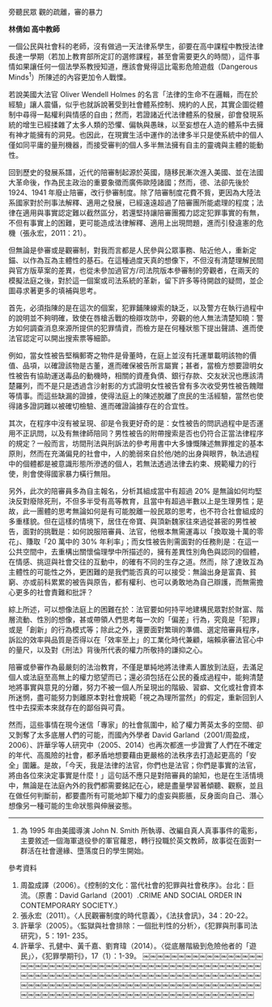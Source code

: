 旁聽民眾 觀的疏離，審的暴力

**林倩如 高中教師**

一個公民與社會科的老師，沒有做過一天法律系學生，卻要在高中課程中教授法律長達一學期（若加上教育部所定訂的選修課程，甚至會需要更久的時間），這件事情如果讓任何一個法學系教授知道，應該會覺得這比電影危險遊戲（Dangerous Minds<sup>1</sup>）所陳述的內容更加令人戰慄。

若說美國大法官 Oliver Wendell Holmes 的名言「法律的生命不在邏輯，而在於經驗」讓人震懾，似乎也就訴說著受到社會體系控制、規約的人民，其實企圖從體制中尋得一點權利與情感的自由；然而，若證諸近代法律體系的發展，卻會發現系統的增生已經揉雜了太多人類的恐懼、偏執與愚昧，以至妄想在人造的體系中去擁有神才能擁有的洞見。也因此，在現實生活中運作的法律多半只是使系統中的個人僅如同平庸的量刑機器，而接受審判的個人多半無法擁有自主的靈魂與主體的能動性。

回到歷史的發展系譜，近代的陪審制起源於英國，隨移民漸次進入美國、並在法國大革命後，作為民主政治的重要象徵而廣佈歐陸諸國；然而，德、法卻先後於 1924、1941 年廢止陪審，改行參審制度。除了陪審制度花費不貲，更因為大陸法系國家對於刑事法解釋、適用之發展，已經遠遠超過了陪審團所能處理的程度；法律在適用與事實認定難以截然區分，若還堅持讓陪審團獨力認定犯罪事實的有無，不但有事實上的困難，更可能造成法律解釋、適用上出現問題，進而引發違憲的危機（張永宏，2011：21）。

但無論是參審或是觀審制，對我而言都是人民參與公眾事務、貼近他人，重新定錨、以作為互為主體性的基石。在這種過度天真的想像下，不但沒有清楚理解民間與官方版草案的差異，也從未參加過官方/司法院版本參審制的旁觀者，在兩天的模擬法庭之後，對於這一個案或司法系統的革新，留下許多等待開啟的疑問，並企圖尋求著更多的填補與思考。

首先，必須指陳的是在這次的個案，犯罪鋪陳線索的缺乏，以及警方在執行過程中的說明並不夠明確，致使在唇槍舌戰的檢辯攻防中，旁觀的他人無法清楚知曉：警方如何調查消息來源所提供的犯罪情資，而檢方是在何種狀態下提出聲請、進而使法官認定可以開出搜索票等細節。

例如，當女性被告堅稱郵寄之物件是骨董時，在庭上並沒有托運單載明該物的價值、品項，以確證該物是古董，進而確保被告所言屬實；甚者，當檢方想要證明女性被告有協助運送毒品的動機時，相關的資產負債、銀行存款、交友狀況也應該清楚羅列，而不是只是透過含沙射影的方式證明女性被告曾有多次收受男性被告餽贈等情事。而這些缺漏的證據，使得法庭上的陳述脫離了庶民的生活經驗，當然也使得諸多證詞難以被確切檢驗、進而確證論據存在的合宜性。

其次，在程序中沒有被呈現、卻是令我更好奇的是：女性被告的問訊過程中是否運用不正訊問，以及有無律師陪同？男性被告的附帶搜索是否也仍符合正當法律程序的規定？一般而言，坊間刑法與刑訴法的參考用書中大多慷慨陳述無罪推定的基本原則，然而在充滿偏見的社會中，人的脆弱來自於他/她的出身與眼界，執法過程中的個體都是被意識形態所滲透的個人，若無法透過法律去約束、規範權力的行使，則會使得國家暴力橫行無阻。

另外，此次的陪審員多為自主報名，分析其組成當中有超過 20% 是無論如何均堅決反對廢除死刑，不但多半受有高等教育，且當中有超過半數以上是生理男性；是故，此一團體的思考無論如何是有可能脫離一般民眾的思考，也不符合社會組成的多重樣貌。但在這樣的情境下，居住在帝寶、與頂新魏家往來過從甚密的男性被告，面對的挑戰是：如何說服陪審員、法官，他根本無需運毒以「換取幾十萬的零花」、賺取「20 萬中的 30% 年利率」；而女性被告則需面對的任務則是：在這一公共空間中，去重構出關懷倫理學中所描述的，擁有差異性別角色與認同的個體，在情感、挑逗與社會交往的互動中，的確有不同的生存之道。然而，除了達致互為主體性的可能性之外，更困難的是我們能否真的可以接受：無論出身是富貴、貧窮、亦或前科累累的被告與原告，都有權利、也可以勇敢地為自己辯護，而無需擔心更多的社會責難和批評？

綜上所述，可以想像法庭上的困難在於：法官要如何持平地建構民眾對於財富、階層流動、性別的想像，甚或帶領人們思考每一次的「偏差」行為，究竟是「犯罪」或是「創新」的行為模式等；除此之外，還要面對繁瑣的準備、選定陪審員程序，訴訟的效率與品質是否得以在「效率至上」的工業化時代兼顧，端賴承審法官心中的量尺，以及對《刑法》背後所代表的權力所敬持的謙抑之心。

陪審或參審作為最嚴刻的法治教育，不僅是單純地將法律素人置放到法庭，去滿足個人或法庭至高無上的權力慾望而已；還必須包括在公民的養成過程中，能夠清楚地將事實與意見的分離，努力不被一個人所呈現出的階級、習癖、文化或社會資本所迷惘，盡可能努力剝離原本對社會規範「視之為理所當然」的假定，重新回到人性中去探索本來就存在的鄙俗與可貴。

然而，這些事情在現今迷信「專家」的社會氛圍中，給了權力菁英太多的空間、卻又剝奪了太多底層人們的可能，而國內外學者 David Garland（2001/周盈成，2006）、許華孚等人研究中（2005、2014）也再次都進一步證實了人們在不確定的年代、高風險的社會，都矛盾地想要藉由更嚴格的法秩序去打造起更高的「安全」圍籬。是故，「今天，我是法律的法官，你們也是法官；你們是事實的法官，將由各位來決定事實是什麼！」這句話不應只是對陪審員的諭知，也是在生活情境中，無論是在法庭內外的我們都需要銘記在心，總是盡量學習著傾聽、觀察，並且在做任何判斷前，都要盡所有可能地卸下權力的虛妄與膨脹，反身面向自己、潛心想像另一種可能的生命狀態與伸展姿態。

---

1. 為 1995 年由美國導演 John N. Smith 所執導、改編自真人真事事件的電影，主要敘述一個海軍退役參的軍官蘿恩，轉行投職於英文教師，故事從在面對一群活在社會邊緣、墮落度日的學生開始。

參考資料

1. 周盈成譯（2006）。《控制的文化：當代社會的犯罪與社會秩序》。台北：巨流。（原書：David Garland（2001）.CRIME AND SOCIAL ORDER IN CONTEMPORARY SOCIETY.）
2. 張永宏（2011）。〈人民觀審制度的時代意義〉，《法扶會訊》，34：20-22。
3. 許華孚（2005）。〈監獄與社會排除：一個批判性的分析〉，《犯罪與刑事司法研究》，5：191-
235。
4. 許華孚、孔健中、黃千嘉、劉育瑋（2014）。〈從底層階級到危險他者的「遊民」〉，《犯罪學期刊》，17（1）：1-39。
￼￼￼￼￼￼￼￼￼￼￼￼￼￼￼￼￼￼￼￼￼￼￼￼￼￼￼￼￼￼￼￼￼￼￼￼￼￼￼￼￼￼￼￼￼￼￼￼￼￼￼￼￼￼￼￼￼￼￼￼￼￼￼￼￼￼￼￼￼￼￼￼￼￼￼￼￼￼￼￼￼￼￼￼￼￼￼￼￼￼￼￼￼￼￼￼￼￼￼￼￼￼￼￼￼￼￼￼￼￼￼￼￼￼￼￼￼￼￼￼￼￼￼￼￼￼￼￼￼￼￼￼￼￼￼￼￼￼￼￼￼￼￼￼￼￼￼￼￼￼￼￼